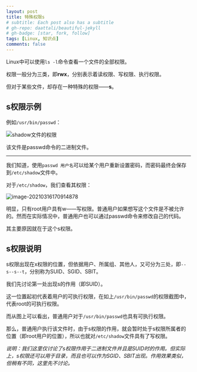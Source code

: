 ```yaml
---
layout: post
title: 特殊权限s
# subtitle: Each post also has a subtitle
# gh-repo: daattali/beautiful-jekyll
# gh-badge: [star, fork, follow]
tags: [Linux, 知识点]
comments: false
---
```


Linux中可以使用`ls -l`命令查看一个文件的全部权限。

权限一般分为三类，即**rwx**，分别表示着读权限、写权限、执行权限。

但对于某些文件，却存在一种特殊的权限——**s**。

## s权限示例

例如`/usr/bin/passwd`：

![shadow文件的权限](https://gitee.com/liang_qi/bolg-image/raw/master/img/image-20210316170408111.png)

该文件是passwd命令的二进制文件。

-----

我们知道，使用`passwd 用户名`可以给某个用户重新设置密码，而密码最终会保存到`/etc/shadow`文件中。

对于`/etc/shadow`，我们查看其权限：

![image-20210316170914878](https://gitee.com/liang_qi/bolg-image/raw/master/img/image-20210316170914878.png)

明显，只有root用户具有w——写权限。普通用户如果想写这个文件是不被允许的。然而在实际情况中，普通用户也可以通过passwd命令来修改自己的代码。

其主要原因就在于这个s权限。

## s权限说明

s权限出现在x权限的位置，但依据用户、所属组、其他人，又可分为三处，即`--s--s--t`，分别称为SUID、SGID、SBIT。

我们先讨论第一处出现s的作用（即SUID）。

这一位置起初代表着用户的可执行权限，在如上`/usr/bin/passwd`的权限截图中，代表root的可执行权限。

而从图上可以看出，普通用户对于`/usr/bin/passwd`也具有可执行权限。

那么，普通用户执行该文件时，由于s权限的作用，就会暂时处于s权限所属者的位置（即root用户的位置），所以也就对`/etc/shadow`文件具有了写权限。



*说明：我们这里仅讨论了s权限作用于二进制文件并且是SUID时的作用。但实际上，s权限还可以用于目录，而且也可以作为SGID、SBIT出现。作用效果类似，但稍有不同，这里先不讨论。*

